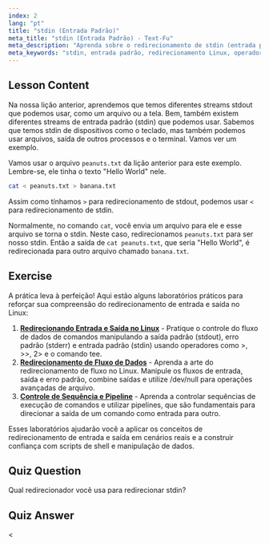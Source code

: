 ```yaml
---
index: 2
lang: "pt"
title: "stdin (Entrada Padrão)"
meta_title: "stdin (Entrada Padrão) - Text-Fu"
meta_description: "Aprenda sobre o redirecionamento de stdin (entrada padrão) no Linux. Entenda como usar o operador '<' com arquivos e comandos. Explore exemplos práticos e melhore suas habilidades de linha de comando no Linux."
meta_keywords: "stdin, entrada padrão, redirecionamento Linux, operador <, tutorial Linux, linha de comando, iniciante, guia"
---
```


## Lesson Content

Na nossa lição anterior, aprendemos que temos diferentes streams stdout que podemos usar, como um arquivo ou a tela. Bem, também existem diferentes streams de entrada padrão (stdin) que podemos usar. Sabemos que temos stdin de dispositivos como o teclado, mas também podemos usar arquivos, saída de outros processos e o terminal. Vamos ver um exemplo.

Vamos usar o arquivo `peanuts.txt` da lição anterior para este exemplo. Lembre-se, ele tinha o texto "Hello World" nele.

```bash
cat < peanuts.txt > banana.txt
```

Assim como tínhamos `>` para redirecionamento de stdout, podemos usar `<` para redirecionamento de stdin.

Normalmente, no comando `cat`, você envia um arquivo para ele e esse arquivo se torna o stdin. Neste caso, redirecionamos `peanuts.txt` para ser nosso stdin. Então a saída de `cat peanuts.txt`, que seria "Hello World", é redirecionada para outro arquivo chamado `banana.txt`.

## Exercise

A prática leva à perfeição! Aqui estão alguns laboratórios práticos para reforçar sua compreensão do redirecionamento de entrada e saída no Linux:

1. **[Redirecionando Entrada e Saída no Linux](https://labex.io/pt/labs/comptia-redirecting-input-and-output-in-linux-590840)** - Pratique o controle do fluxo de dados de comandos manipulando a saída padrão (stdout), erro padrão (stderr) e entrada padrão (stdin) usando operadores como >, >>, 2> e o comando tee.
2. **[Redirecionamento de Fluxo de Dados](https://labex.io/pt/labs/linux-data-stream-redirection-17995)** - Aprenda a arte do redirecionamento de fluxo no Linux. Manipule os fluxos de entrada, saída e erro padrão, combine saídas e utilize /dev/null para operações avançadas de arquivo.
3. **[Controle de Sequência e Pipeline](https://labex.io/pt/labs/linux-sequence-control-and-pipeline-17994)** - Aprenda a controlar sequências de execução de comandos e utilizar pipelines, que são fundamentais para direcionar a saída de um comando como entrada para outro.

Esses laboratórios ajudarão você a aplicar os conceitos de redirecionamento de entrada e saída em cenários reais e a construir confiança com scripts de shell e manipulação de dados.

## Quiz Question

Qual redirecionador você usa para redirecionar stdin?

## Quiz Answer

<
